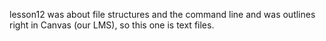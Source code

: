 lesson12 was about file structures and the command line and was outlines right in Canvas (our LMS), so this one is text files.
